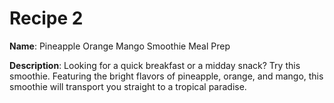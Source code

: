 # Recipe 2

**Name**: Pineapple Orange Mango Smoothie Meal Prep

**Description**: Looking for a quick breakfast or a midday snack? Try this smoothie. Featuring the bright flavors of pineapple, orange, and mango, this smoothie will transport you straight to a tropical paradise.
